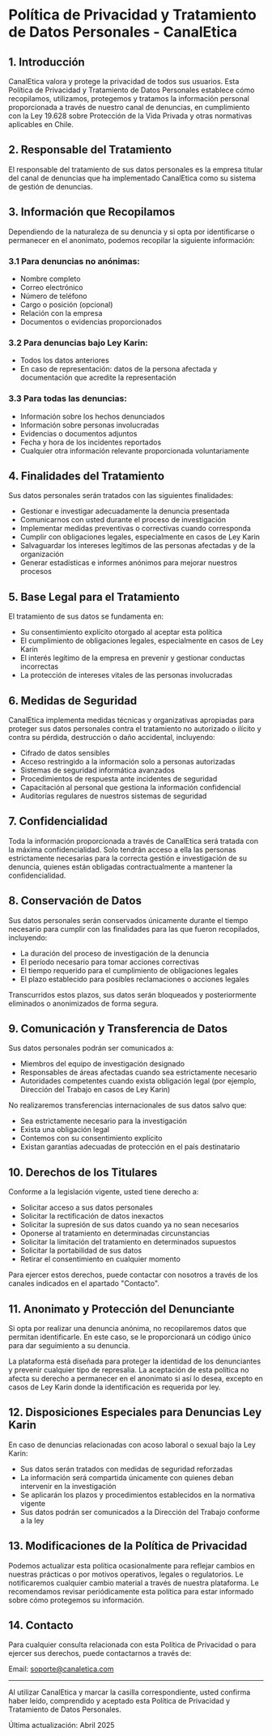# Política de Privacidad y Tratamiento de Datos Personales - CanalEtica

## 1. Introducción

CanalEtica valora y protege la privacidad de todos sus usuarios. Esta Política de Privacidad y Tratamiento de Datos Personales establece cómo recopilamos, utilizamos, protegemos y tratamos la información personal proporcionada a través de nuestro canal de denuncias, en cumplimiento con la Ley 19.628 sobre Protección de la Vida Privada y otras normativas aplicables en Chile.

## 2. Responsable del Tratamiento

El responsable del tratamiento de sus datos personales es la empresa titular del canal de denuncias que ha implementado CanalEtica como su sistema de gestión de denuncias.

## 3. Información que Recopilamos

Dependiendo de la naturaleza de su denuncia y si opta por identificarse o permanecer en el anonimato, podemos recopilar la siguiente información:

### 3.1 Para denuncias no anónimas:
- Nombre completo
- Correo electrónico
- Número de teléfono
- Cargo o posición (opcional)
- Relación con la empresa
- Documentos o evidencias proporcionados

### 3.2 Para denuncias bajo Ley Karin:
- Todos los datos anteriores
- En caso de representación: datos de la persona afectada y documentación que acredite la representación

### 3.3 Para todas las denuncias:
- Información sobre los hechos denunciados
- Información sobre personas involucradas
- Evidencias o documentos adjuntos
- Fecha y hora de los incidentes reportados
- Cualquier otra información relevante proporcionada voluntariamente

## 4. Finalidades del Tratamiento

Sus datos personales serán tratados con las siguientes finalidades:

- Gestionar e investigar adecuadamente la denuncia presentada
- Comunicarnos con usted durante el proceso de investigación
- Implementar medidas preventivas o correctivas cuando corresponda
- Cumplir con obligaciones legales, especialmente en casos de Ley Karin
- Salvaguardar los intereses legítimos de las personas afectadas y de la organización
- Generar estadísticas e informes anónimos para mejorar nuestros procesos

## 5. Base Legal para el Tratamiento

El tratamiento de sus datos se fundamenta en:

- Su consentimiento explícito otorgado al aceptar esta política
- El cumplimiento de obligaciones legales, especialmente en casos de Ley Karin
- El interés legítimo de la empresa en prevenir y gestionar conductas incorrectas
- La protección de intereses vitales de las personas involucradas

## 6. Medidas de Seguridad

CanalEtica implementa medidas técnicas y organizativas apropiadas para proteger sus datos personales contra el tratamiento no autorizado o ilícito y contra su pérdida, destrucción o daño accidental, incluyendo:

- Cifrado de datos sensibles
- Acceso restringido a la información solo a personas autorizadas
- Sistemas de seguridad informática avanzados
- Procedimientos de respuesta ante incidentes de seguridad
- Capacitación al personal que gestiona la información confidencial
- Auditorías regulares de nuestros sistemas de seguridad

## 7. Confidencialidad

Toda la información proporcionada a través de CanalEtica será tratada con la máxima confidencialidad. Solo tendrán acceso a ella las personas estrictamente necesarias para la correcta gestión e investigación de su denuncia, quienes están obligadas contractualmente a mantener la confidencialidad.

## 8. Conservación de Datos

Sus datos personales serán conservados únicamente durante el tiempo necesario para cumplir con las finalidades para las que fueron recopilados, incluyendo:

- La duración del proceso de investigación de la denuncia
- El período necesario para tomar acciones correctivas
- El tiempo requerido para el cumplimiento de obligaciones legales
- El plazo establecido para posibles reclamaciones o acciones legales

Transcurridos estos plazos, sus datos serán bloqueados y posteriormente eliminados o anonimizados de forma segura.

## 9. Comunicación y Transferencia de Datos

Sus datos personales podrán ser comunicados a:

- Miembros del equipo de investigación designado
- Responsables de áreas afectadas cuando sea estrictamente necesario
- Autoridades competentes cuando exista obligación legal (por ejemplo, Dirección del Trabajo en casos de Ley Karin)

No realizaremos transferencias internacionales de sus datos salvo que:
- Sea estrictamente necesario para la investigación
- Exista una obligación legal
- Contemos con su consentimiento explícito
- Existan garantías adecuadas de protección en el país destinatario

## 10. Derechos de los Titulares

Conforme a la legislación vigente, usted tiene derecho a:

- Solicitar acceso a sus datos personales
- Solicitar la rectificación de datos inexactos
- Solicitar la supresión de sus datos cuando ya no sean necesarios
- Oponerse al tratamiento en determinadas circunstancias
- Solicitar la limitación del tratamiento en determinados supuestos
- Solicitar la portabilidad de sus datos
- Retirar el consentimiento en cualquier momento

Para ejercer estos derechos, puede contactar con nosotros a través de los canales indicados en el apartado "Contacto".

## 11. Anonimato y Protección del Denunciante

Si opta por realizar una denuncia anónima, no recopilaremos datos que permitan identificarle. En este caso, se le proporcionará un código único para dar seguimiento a su denuncia.

La plataforma está diseñada para proteger la identidad de los denunciantes y prevenir cualquier tipo de represalia. La aceptación de esta política no afecta su derecho a permanecer en el anonimato si así lo desea, excepto en casos de Ley Karin donde la identificación es requerida por ley.

## 12. Disposiciones Especiales para Denuncias Ley Karin

En caso de denuncias relacionadas con acoso laboral o sexual bajo la Ley Karin:

- Sus datos serán tratados con medidas de seguridad reforzadas
- La información será compartida únicamente con quienes deban intervenir en la investigación
- Se aplicarán los plazos y procedimientos establecidos en la normativa vigente
- Sus datos podrán ser comunicados a la Dirección del Trabajo conforme a la ley

## 13. Modificaciones de la Política de Privacidad

Podemos actualizar esta política ocasionalmente para reflejar cambios en nuestras prácticas o por motivos operativos, legales o regulatorios. Le notificaremos cualquier cambio material a través de nuestra plataforma. Le recomendamos revisar periódicamente esta política para estar informado sobre cómo protegemos su información.

## 14. Contacto

Para cualquier consulta relacionada con esta Política de Privacidad o para ejercer sus derechos, puede contactarnos a través de:

Email: soporte@canaletica.com

---

Al utilizar CanalEtica y marcar la casilla correspondiente, usted confirma haber leído, comprendido y aceptado esta Política de Privacidad y Tratamiento de Datos Personales.

Última actualización: Abril 2025